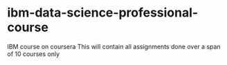 # ibm-data-science-professional-course
IBM course on coursera This will contain all assignments done over a span of 10 courses only
